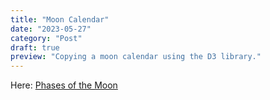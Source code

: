 ```yaml
---
title: "Moon Calendar"
date: "2023-05-27"
category: "Post"
draft: true
preview: "Copying a moon calendar using the D3 library."
---
```


Here: [Phases of the Moon](https://observablehq.com/@mbostock/phases-of-the-moon)
